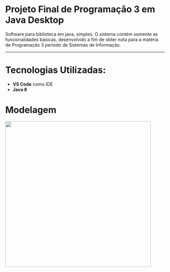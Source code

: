 # Projeto Final de Programação 3 em Java Desktop

Software para biblioteca em java, simples. O sistema contém somente as funcionalidades básicas, desenvolvido a fim de obter nota para a matéria de Programação 3 período de Sistemas de Informação.

---

# Tecnologias Utilizadas:
- **VS Code** como IDE
- **Java 8**

# Modelagem
<img src="https://raw.githubusercontent.com/paulojp-dev/projeto-biblioteca-java/master/imagens/modelagem.png](https://github.com/felixskmarcio/java/blob/main/projeto-final-biblioteca-java/projeto-final-biblioteca-java.jpg" width="460" />

